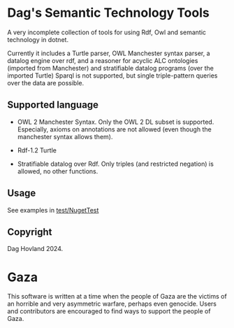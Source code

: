 # Dag's Semantic Technology Tools
A very incomplete collection of tools for using Rdf, Owl and semantic technology in dotnet. 

Currently it includes a Turtle parser, OWL Manchester syntax parser, a datalog engine over rdf, and a reasoner for acyclic ALC ontologies (imported from Manchester) and stratifiable datalog programs (over the imported Turtle)
Sparql is not supported, but single triple-pattern queries over the data are possible.

## Supported language
* OWL 2 Manchester Syntax. Only the OWL 2 DL subset is supported. Especially, axioms on annotations are not allowed (even though the manchester syntax allows them).

* Rdf-1.2 Turtle

* Stratifiable datalog over Rdf. Only triples (and restricted negation) is allowed, no other functions.

## Usage
See examples in [test/NugetTest](test/NugetTest)

## Copyright
Dag Hovland 2024. 

# Gaza
This software is written at a time when the people of Gaza are the victims of an horrible and very asymmetric warfare, perhaps even genocide. Users and contributors are encouraged to find ways to support the people of Gaza.
